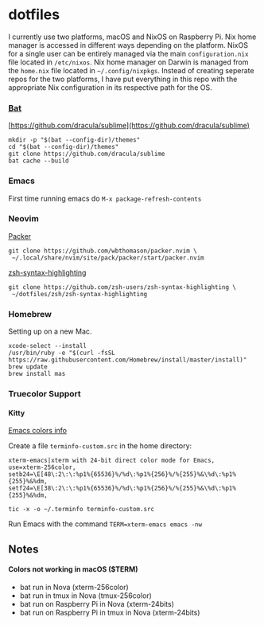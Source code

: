 # dotfiles

I currently use two platforms, macOS and NixOS on Raspberry Pi. Nix home manager is accessed in different ways depending on the platform. NixOS for a single user can be entirely managed via the main `configuration.nix` file located in `/etc/nixos`. Nix home manager on Darwin is managed from the `home.nix` file located in `~/.config/nixpkgs`. Instead of creating seperate repos for the two platforms, I have put everything in this repo with the appropriate Nix configuration in its respective path for the OS.

### [Bat](https://github.com/sharkdp/bat)

[https://github.com/dracula/sublime](https://github.com/dracula/sublime)

```shell
mkdir -p "$(bat --config-dir)/themes"
cd "$(bat --config-dir)/themes"
git clone https://github.com/dracula/sublime
bat cache --build
```

### Emacs

First time running emacs do `M-x package-refresh-contents`

### Neovim

[Packer](https://github.com/wbthomason/packer.nvim)

```shell
git clone https://github.com/wbthomason/packer.nvim \
 ~/.local/share/nvim/site/pack/packer/start/packer.nvim
```

[zsh-syntax-highlighting](https://github.com/zsh-users/zsh-syntax-highlighting)

```shell
git clone https://github.com/zsh-users/zsh-syntax-highlighting \
 ~/dotfiles/zsh/zsh-syntax-highlighting
```

### Homebrew

Setting up on a new Mac.

```shell
xcode-select --install
/usr/bin/ruby -e "$(curl -fsSL https://raw.githubusercontent.com/Homebrew/install/master/install)"
brew update
brew install mas
```

### Truecolor Support

#### Kitty

[Emacs colors info](https://www.gnu.org/software/emacs/manual/html_node/efaq/Colors-on-a-TTY.html)

Create a file `terminfo-custom.src` in the home directory:

```shell
xterm-emacs|xterm with 24-bit direct color mode for Emacs,
use=xterm-256color,
setb24=\E[48\:2\:\:%p1%{65536}%/%d\:%p1%{256}%/%{255}%&\%d\:%p1%{255}%&%dm,
setf24=\E[38\:2\:\:%p1%{65536}%/%d\:%p1%{256}%/%{255}%&\%d\:%p1%{255}%&%dm,
```

```shell
tic -x -o ~/.terminfo terminfo-custom.src
```

Run Emacs with the command `TERM=xterm-emacs emacs -nw`

## Notes

#### Colors not working in macOS ($TERM)

- bat run in Nova (xterm-256color)
- bat run in tmux in Nova (tmux-256color)
- bat run on Raspberry Pi in Nova (xterm-24bits)
- bat run on Raspberry Pi in tmux in Nova (xterm-24bits)

